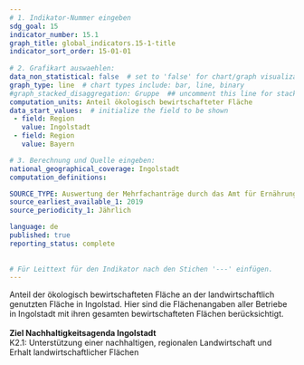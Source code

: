 ```yaml
---
# 1. Indikator-Nummer eingeben 
sdg_goal: 15 
indicator_number: 15.1
graph_title: global_indicators.15-1-title
indicator_sort_order: 15-01-01
 
# 2. Grafikart auswaehlen: 
data_non_statistical: false  # set to 'false' for chart/graph visualization 
graph_type: line  # chart types include: bar, line, binary 
#graph_stacked_disaggregation: Gruppe  ## uncomment this line for stacked bars. eplace 'Geschlecht' with the field of aggregation. 
computation_units: Anteil ökologisch bewirtschafteter Fläche
data_start_values:  # initialize the field to be shown  
 - field: Region 
   value: Ingolstadt 
 - field: Region 
   value: Bayern 

# 3. Berechnung und Quelle eingeben: 
national_geographical_coverage: Ingolstadt
computation_definitions: 

SOURCE_TYPE: Auswertung der Mehrfachanträge durch das Amt für Ernährung, Landwirtschaft und Forsten Ingolstadt-Pfaffenhofen  # data source  
source_earliest_available_1: 2019
source_periodicity_1: Jährlich

language: de   
published: true 
reporting_status: complete
 
 
# Für Leittext für den Indikator nach den Stichen '---' einfügen. 
---
```

Anteil der ökologisch bewirtschafteten Fläche an der landwirtschaftlich genutzten Fläche in Ingolstad. Hier sind die Flächenangaben aller Betriebe in Ingolstadt mit ihren gesamten bewirtschafteten Flächen berücksichtigt.<br>
<br>
<b>Ziel Nachhaltigkeitsagenda Ingolstadt</b><br>
K2.1: Unterstützung einer nachhaltigen, regionalen Landwirtschaft und Erhalt landwirtschaftlicher Flächen
